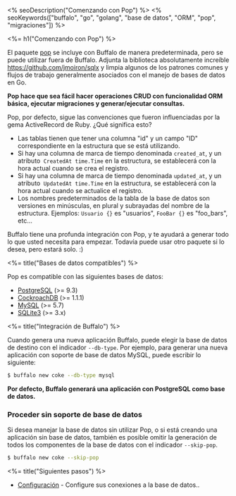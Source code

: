 <% seoDescription("Comenzando con Pop") %>
<% seoKeywords(["buffalo", "go", "golang", "base de datos", "ORM", "pop", "migraciones"]) %>

<%= h1("Comenzando con Pop") %>

El paquete [pop](https://godoc.org/github.com/gobuffalo/pop) se incluye con Buffalo de manera predeterminada, pero se puede utilizar fuera de Buffalo. Adjunta la biblioteca absolutamente increíble https://github.com/jmoiron/sqlx y limpia algunos de los patrones comunes y flujos de trabajo generalmente asociados con el manejo de bases de datos en Go.

**Pop hace que sea fácil hacer operaciones CRUD con funcionalidad ORM básica, ejecutar migraciones y generar/ejecutar consultas.**

Pop, por defecto, sigue las convenciones que fueron influenciadas por la gema ActiveRecord de Ruby. ¿Qué significa esto?

* Las tablas tienen que tener una columna "id" y un campo "ID" correspondiente en la estructura que se está utilizando.
* Si hay una columna de marca de tiempo denominada `created_at`, y un atributo` CreatedAt time.Time` en la estructura, se establecerá con la hora actual cuando se crea el registro.
* Si hay una columna de marca de tiempo denominada `updated_at`, y un atributo` UpdatedAt time.Time` en la estructura, se establecerá con la hora actual cuando se actualice el registro.
* Los nombres predeterminados de la tabla de la base de datos son versiones en minúsculas, en plural y subrayadas del nombre de la estructura. Ejemplos: `Usuario {}` es "usuarios", `FooBar {}` es "foo_bars", etc...

Buffalo tiene una profunda integración con Pop, y te ayudará a generar todo lo que usted necesita para empezar. Todavía puede usar otro paquete si lo desea, pero estará solo. :)

<%= title("Bases de datos compatibles") %>

Pop es compatible con las siguientes bases de datos:
* [PostgreSQL](https://www.postgresql.org/) (>= 9.3)
* [CockroachDB](https://www.cockroachlabs.com/) (>= 1.1.1)
* [MySQL](https://www.mysql.com/) (>= 5.7)
* [SQLite3](https://sqlite.org/) (>= 3.x)

<%= title("Integración de Buffalo") %>

Cuando genera una nueva aplicación Buffalo, puede elegir la base de datos de destino con el indicador `--db-type`. Por ejemplo, para generar una nueva aplicación con soporte de base de datos MySQL, puede escribir lo siguiente:

```bash
$ buffalo new coke --db-type mysql
```

**Por defecto, Buffalo generará una aplicación con PostgreSQL como base de datos.**

### Proceder sin soporte de base de datos

Si desea manejar la base de datos sin utilizar Pop, o si está creando una aplicación sin base de datos, también es posible omitir la generación de todos los componentes de la base de datos con el indicador `--skip-pop`.

```bash
$ buffalo new coke --skip-pop
```

<%= title("Siguientes pasos") %>

* [Configuración](/es/docs/db/configuration) - Configure sus conexiones a la base de datos..